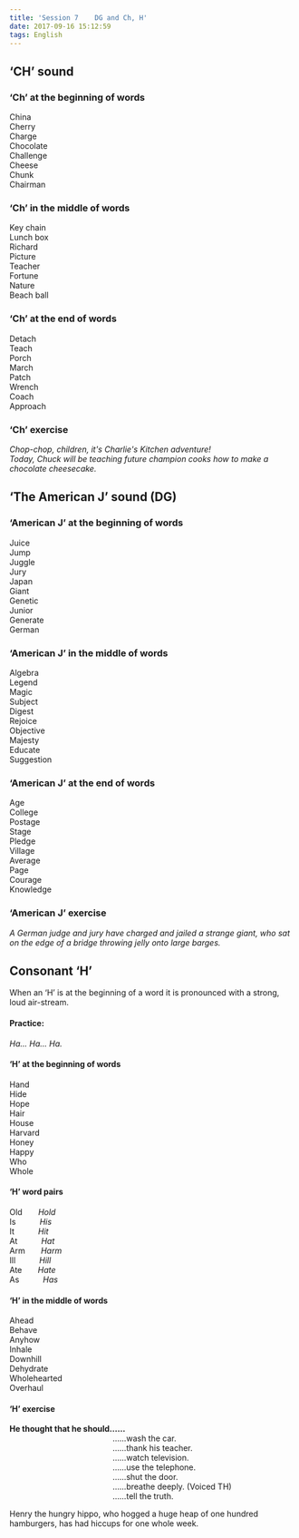 ```yaml
---
title: 'Session 7    DG and Ch, H'
date: 2017-09-16 15:12:59
tags: English
---
```

## ‘CH’ sound
### ‘Ch’ at the beginning of words
China  
Cherry  
Charge  
Chocolate  
Challenge  
Cheese  
Chunk  
Chairman

### ‘Ch’ in the middle of words
Key chain  
Lunch box  
Richard  
Picture  
Teacher  
Fortune  
Nature  
Beach ball

### ‘Ch’ at the end of words
Detach  
Teach  
Porch  
March  
Patch  
Wrench  
Coach  
Approach

### ‘Ch’ exercise
*Chop-chop, children, it's Charlie's Kitchen adventure!   
Today, Chuck will be teaching future champion cooks how to make a chocolate cheesecake.*

## ‘The American J’ sound   (DG)
### ‘American J’ at the beginning of words
Juice  
Jump  
Juggle  
Jury  
Japan  
Giant  
Genetic  
Junior  
Generate  
German

### ‘American J’ in the middle of words
Algebra  
Legend  
Magic  
Subject  
Digest  
Rejoice  
Objective  
Majesty  
Educate  
Suggestion

### ‘American J’ at the end of words
Age  
College  
Postage  
Stage  
Pledge  
Village  
Average  
Page  
Courage  
Knowledge

### ‘American J’ exercise
*A German judge and jury have charged and jailed a strange giant, who sat on the edge of a bridge throwing jelly onto large barges.*

## Consonant ‘H’
When an ‘H’ is at the beginning of a word it is pronounced with a strong, loud air-stream.

#### Practice: 
*Ha... Ha… Ha.*

#### ‘H’ at the beginning of words
Hand  
Hide  
Hope  
Hair  
House  
Harvard  
Honey  
Happy  
Who  
Whole

#### ‘H’ word pairs
Old&emsp;&emsp;*Hold*  
Is&emsp;&emsp;&emsp;*His*  
It&emsp;&emsp;&emsp;*Hit*  
At&emsp;&emsp;&emsp;*Hat*  
Arm&emsp;&emsp;*Harm*  
Ill&emsp;&emsp;&emsp;*Hill*  
Ate&emsp;&emsp;*Hate*  
As&emsp;&emsp;&emsp;*Has*  

#### ‘H’ in the middle of words
Ahead  
Behave  
Anyhow  
Inhale  
Downhill  
Dehydrate  
Wholehearted  
Overhaul

#### ‘H’ exercise
**He thought that he should……**  
&emsp;&emsp;&emsp;&emsp;&emsp;&emsp;&emsp;&emsp;&emsp;&emsp;&emsp;&emsp;&emsp;……wash the car.  
&emsp;&emsp;&emsp;&emsp;&emsp;&emsp;&emsp;&emsp;&emsp;&emsp;&emsp;&emsp;&emsp;……thank his teacher.  
&emsp;&emsp;&emsp;&emsp;&emsp;&emsp;&emsp;&emsp;&emsp;&emsp;&emsp;&emsp;&emsp;……watch television.  
&emsp;&emsp;&emsp;&emsp;&emsp;&emsp;&emsp;&emsp;&emsp;&emsp;&emsp;&emsp;&emsp;……use the telephone.  
&emsp;&emsp;&emsp;&emsp;&emsp;&emsp;&emsp;&emsp;&emsp;&emsp;&emsp;&emsp;&emsp;……shut the door.  
&emsp;&emsp;&emsp;&emsp;&emsp;&emsp;&emsp;&emsp;&emsp;&emsp;&emsp;&emsp;&emsp;……breathe deeply. (Voiced TH)  
&emsp;&emsp;&emsp;&emsp;&emsp;&emsp;&emsp;&emsp;&emsp;&emsp;&emsp;&emsp;&emsp;……tell the truth.

Henry the hungry hippo, who hogged a huge heap of one hundred hamburgers, has had hiccups for one whole week.
